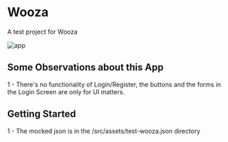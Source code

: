 # Wooza

A test project for Wooza

![app](https://github.com/brunoalves9698/wooza/blob/master/wooza-app.png)

## Some Observations about this App

1 - There's no functionality of Login/Register, the buttons and the forms in the Login Screen are only for UI matters.

## Getting Started

1 - The mocked json is in the /src/assets/test-wooza.json directory


